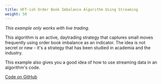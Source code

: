 ```yaml
---
title: HFT-ish Order Book Imbalance Algorithm Using Streaming
weight: 50
---
```


*This example only works with live trading.*

This algorithm is an active, daytrading strategy that captures small moves frequently using
order book imbalance as an indicator. The idea is not secret or new - it's a strategy that has
been studied in academia and the industry.

This example also gives you a good idea of how to use streaming data in an algorithm's code.

[Code on GitHub](https://github.com/alpacahq/example-hftish)

